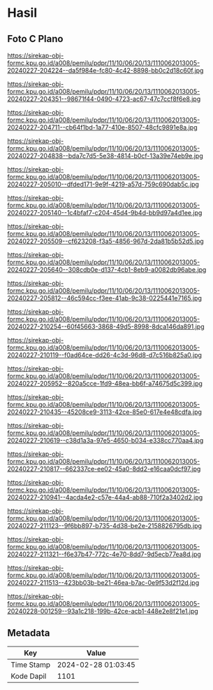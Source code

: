 # Hasil

## Foto C Plano

https://sirekap-obj-formc.kpu.go.id/a008/pemilu/pdpr/11/10/06/20/13/1110062013005-20240227-204224--da5f984e-fc80-4c42-8898-bb0c2d18c60f.jpg

https://sirekap-obj-formc.kpu.go.id/a008/pemilu/pdpr/11/10/06/20/13/1110062013005-20240227-204351--98671f44-0490-4723-ac67-47c7ccf8f6e8.jpg

https://sirekap-obj-formc.kpu.go.id/a008/pemilu/pdpr/11/10/06/20/13/1110062013005-20240227-204711--cb64f1bd-1a77-410e-8507-48cfc9891e8a.jpg

https://sirekap-obj-formc.kpu.go.id/a008/pemilu/pdpr/11/10/06/20/13/1110062013005-20240227-204838--bda7c7d5-5e38-4814-b0cf-13a39e74eb9e.jpg

https://sirekap-obj-formc.kpu.go.id/a008/pemilu/pdpr/11/10/06/20/13/1110062013005-20240227-205010--dfded171-9e9f-4219-a57d-759c690dab5c.jpg

https://sirekap-obj-formc.kpu.go.id/a008/pemilu/pdpr/11/10/06/20/13/1110062013005-20240227-205140--1c4bfaf7-c204-45d4-9b4d-bb9d97a4d1ee.jpg

https://sirekap-obj-formc.kpu.go.id/a008/pemilu/pdpr/11/10/06/20/13/1110062013005-20240227-205509--cf623208-f3a5-4856-967d-2da81b5b52d5.jpg

https://sirekap-obj-formc.kpu.go.id/a008/pemilu/pdpr/11/10/06/20/13/1110062013005-20240227-205640--308cdb0e-d137-4cb1-8eb9-a0082db96abe.jpg

https://sirekap-obj-formc.kpu.go.id/a008/pemilu/pdpr/11/10/06/20/13/1110062013005-20240227-205812--46c594cc-f3ee-41ab-9c38-0225441e7165.jpg

https://sirekap-obj-formc.kpu.go.id/a008/pemilu/pdpr/11/10/06/20/13/1110062013005-20240227-210254--60f45663-3868-49d5-8998-8dca146da891.jpg

https://sirekap-obj-formc.kpu.go.id/a008/pemilu/pdpr/11/10/06/20/13/1110062013005-20240227-210119--f0ad64ce-dd26-4c3d-96d8-d7c516b825a0.jpg

https://sirekap-obj-formc.kpu.go.id/a008/pemilu/pdpr/11/10/06/20/13/1110062013005-20240227-205952--820a5cce-1fd9-48ea-bb6f-a74675d5c399.jpg

https://sirekap-obj-formc.kpu.go.id/a008/pemilu/pdpr/11/10/06/20/13/1110062013005-20240227-210435--45208ce9-3113-42ce-85e0-617e4e48cdfa.jpg

https://sirekap-obj-formc.kpu.go.id/a008/pemilu/pdpr/11/10/06/20/13/1110062013005-20240227-210619--c38d1a3a-97e5-4650-b034-e338cc770aa4.jpg

https://sirekap-obj-formc.kpu.go.id/a008/pemilu/pdpr/11/10/06/20/13/1110062013005-20240227-210817--662337ce-ee02-45a0-8dd2-e16caa0dcf97.jpg

https://sirekap-obj-formc.kpu.go.id/a008/pemilu/pdpr/11/10/06/20/13/1110062013005-20240227-210941--4acda4e2-c57e-44a4-ab88-710f2a3402d2.jpg

https://sirekap-obj-formc.kpu.go.id/a008/pemilu/pdpr/11/10/06/20/13/1110062013005-20240227-211123--9f6bb897-b735-4d38-be2e-2158826795db.jpg

https://sirekap-obj-formc.kpu.go.id/a008/pemilu/pdpr/11/10/06/20/13/1110062013005-20240227-211321--f6e37b47-772c-4e70-8dd7-9d5ecb77ea8d.jpg

https://sirekap-obj-formc.kpu.go.id/a008/pemilu/pdpr/11/10/06/20/13/1110062013005-20240227-211513--423bb03b-be21-46ea-b7ac-0e9f53d2f12d.jpg

https://sirekap-obj-formc.kpu.go.id/a008/pemilu/pdpr/11/10/06/20/13/1110062013005-20240228-001259--93a1c218-199b-42ce-acb1-448e2e8f21e1.jpg


## Metadata

| Key        | Value               |
| ---------- | ------------------- |
| Time Stamp | 2024-02-28 01:03:45 |
| Kode Dapil | 1101                |



